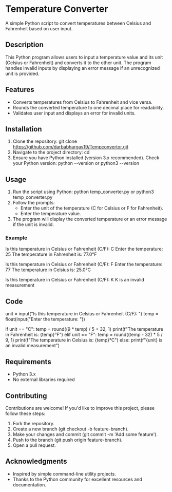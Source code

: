 # Temperature Converter

A simple Python script to convert temperatures between Celsius and Fahrenheit based on user input.

## Description

This Python program allows users to input a temperature value and its unit (Celsius or Fahrenheit) and converts it to the other unit. The program handles invalid inputs by displaying an error message if an unrecognized unit is provided.

## Features

- Converts temperatures from Celsius to Fahrenheit and vice versa.
- Rounds the converted temperature to one decimal place for readability.
- Validates user input and displays an error for invalid units.

## Installation

1. Clone the repository:
   git clone https://github.com/darbabhargav19/Tempconvertor.git
2. Navigate to the project directory:
   cd <your-repo-name>
3. Ensure you have Python installed (version 3.x recommended). Check your Python version:
   python --version
   or
   python3 --version

## Usage

1. Run the script using Python:
   python temp_converter.py
   or
   python3 temp_converter.py
2. Follow the prompts:
   - Enter the unit of the temperature (C for Celsius or F for Fahrenheit).
   - Enter the temperature value.
3. The program will display the converted temperature or an error message if the unit is invalid.

### Example
Is this temperature in Celsius or Fahrenheit (C/F): C
Enter the temperature: 25
The temperature in Fahrenheit is: 77.0°F

Is this temperature in Celsius or Fahrenheit (C/F): F
Enter the temperature: 77
The temperature in Celsius is: 25.0°C

Is this temperature in Celsius or Fahrenheit (C/F): K
K is an invalid measurement

## Code

unit = input("Is this temperature in Celsius or Fahrenheit (C/F): ")
temp = float(input("Enter the temperature: "))

if unit == "C":
    temp = round((9 * temp) / 5 + 32, 1)
    print(f"The temperature in Fahrenheit is: {temp}°F")
elif unit == "F":
    temp = round((temp - 32) * 5 / 9, 1)
    print(f"The temperature in Celsius is: {temp}°C")
else:
    print(f"{unit} is an invalid measurement")

## Requirements

- Python 3.x
- No external libraries required

## Contributing

Contributions are welcome! If you'd like to improve this project, please follow these steps:
1. Fork the repository.
2. Create a new branch (git checkout -b feature-branch).
3. Make your changes and commit (git commit -m 'Add some feature').
4. Push to the branch (git push origin feature-branch).
5. Open a pull request.


## Acknowledgments

- Inspired by simple command-line utility projects.
- Thanks to the Python community for excellent resources and documentation.
